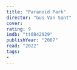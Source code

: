 ```yaml
---
title: "Paranoid Park"
director: "Gus Van Sant"
cover: 
rating: 9
imdb: "tt0842929"
publishYear: "2007"
read: "2022"
tags:
- 
---
```

